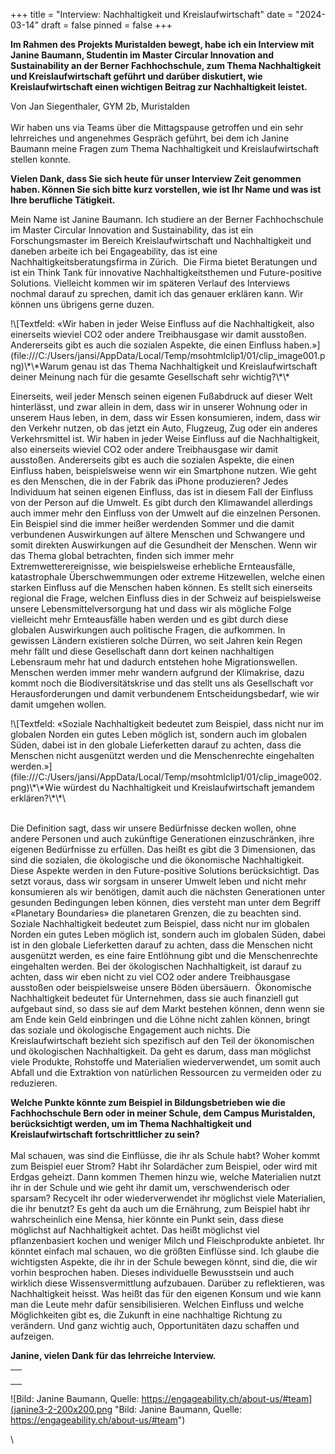+++
title = "Interview: Nachhaltigkeit und Kreislaufwirtschaft"
date = "2024-03-14"
draft = false
pinned = false
+++
<!--\\[if !mso]>
<style>
v\:* {behavior:url(#default#VML);}
o\:* {behavior:url(#default#VML);}
w\:* {behavior:url(#default#VML);}
.shape {behavior:url(#default#VML);}
</style>
<!\\[endif]-->

<!--\\[if gte mso 9]><xml>
 <o:OfficeDocumentSettings>
  <o:AllowPNG/>
 </o:OfficeDocumentSettings>
</xml><!\\[endif]-->

<!--\\[if gte mso 9]><xml>
 <w:WordDocument>
  <w:View>Normal</w:View>
  <w:Zoom>0</w:Zoom>
  <w:TrackMoves>false</w:TrackMoves>
  <w:TrackFormatting/>
  <w:HyphenationZone>21</w:HyphenationZone>
  <w:PunctuationKerning/>
  <w:ValidateAgainstSchemas/>
  <w:SaveIfXMLInvalid>false</w:SaveIfXMLInvalid>
  <w:IgnoreMixedContent>false</w:IgnoreMixedContent>
  <w:AlwaysShowPlaceholderText>false</w:AlwaysShowPlaceholderText>
  <w:DoNotPromoteQF/>
  <w:LidThemeOther>DE-CH</w:LidThemeOther>
  <w:LidThemeAsian>X-NONE</w:LidThemeAsian>
  <w:LidThemeComplexScript>X-NONE</w:LidThemeComplexScript>
  <w:Compatibility>
   <w:BreakWrappedTables/>
   <w:SnapToGridInCell/>
   <w:WrapTextWithPunct/>
   <w:UseAsianBreakRules/>
   <w:DontGrowAutofit/>
   <w:SplitPgBreakAndParaMark/>
   <w:EnableOpenTypeKerning/>
   <w:DontFlipMirrorIndents/>
   <w:OverrideTableStyleHps/>
  </w:Compatibility>
  <m:mathPr>
   <m:mathFont m:val="Cambria Math"/>
   <m:brkBin m:val="before"/>
   <m:brkBinSub m:val="&#45;-"/>
   <m:smallFrac m:val="off"/>
   <m:dispDef/>
   <m:lMargin m:val="0"/>
   <m:rMargin m:val="0"/>
   <m:defJc m:val="centerGroup"/>
   <m:wrapIndent m:val="1440"/>
   <m:intLim m:val="subSup"/>
   <m:naryLim m:val="undOvr"/>
  </m:mathPr></w:WordDocument>
</xml><!\\[endif]-->

<!--\\[if gte mso 9]><xml>
 <w:LatentStyles DefLockedState="false" DefUnhideWhenUsed="false"
  DefSemiHidden="false" DefQFormat="false" DefPriority="99"
  LatentStyleCount="376">
  <w:LsdException Locked="false" Priority="0" QFormat="true" Name="Normal"/>
  <w:LsdException Locked="false" Priority="9" QFormat="true" Name="heading 1"/>
  <w:LsdException Locked="false" Priority="9" SemiHidden="true"
   UnhideWhenUsed="true" QFormat="true" Name="heading 2"/>
  <w:LsdException Locked="false" Priority="9" SemiHidden="true"
   UnhideWhenUsed="true" QFormat="true" Name="heading 3"/>
  <w:LsdException Locked="false" Priority="9" SemiHidden="true"
   UnhideWhenUsed="true" QFormat="true" Name="heading 4"/>
  <w:LsdException Locked="false" Priority="9" SemiHidden="true"
   UnhideWhenUsed="true" QFormat="true" Name="heading 5"/>
  <w:LsdException Locked="false" Priority="9" SemiHidden="true"
   UnhideWhenUsed="true" QFormat="true" Name="heading 6"/>
  <w:LsdException Locked="false" Priority="9" SemiHidden="true"
   UnhideWhenUsed="true" QFormat="true" Name="heading 7"/>
  <w:LsdException Locked="false" Priority="9" SemiHidden="true"
   UnhideWhenUsed="true" QFormat="true" Name="heading 8"/>
  <w:LsdException Locked="false" Priority="9" SemiHidden="true"
   UnhideWhenUsed="true" QFormat="true" Name="heading 9"/>
  <w:LsdException Locked="false" SemiHidden="true" UnhideWhenUsed="true"
   Name="index 1"/>
  <w:LsdException Locked="false" SemiHidden="true" UnhideWhenUsed="true"
   Name="index 2"/>
  <w:LsdException Locked="false" SemiHidden="true" UnhideWhenUsed="true"
   Name="index 3"/>
  <w:LsdException Locked="false" SemiHidden="true" UnhideWhenUsed="true"
   Name="index 4"/>
  <w:LsdException Locked="false" SemiHidden="true" UnhideWhenUsed="true"
   Name="index 5"/>
  <w:LsdException Locked="false" SemiHidden="true" UnhideWhenUsed="true"
   Name="index 6"/>
  <w:LsdException Locked="false" SemiHidden="true" UnhideWhenUsed="true"
   Name="index 7"/>
  <w:LsdException Locked="false" SemiHidden="true" UnhideWhenUsed="true"
   Name="index 8"/>
  <w:LsdException Locked="false" SemiHidden="true" UnhideWhenUsed="true"
   Name="index 9"/>
  <w:LsdException Locked="false" Priority="39" SemiHidden="true"
   UnhideWhenUsed="true" Name="toc 1"/>
  <w:LsdException Locked="false" Priority="39" SemiHidden="true"
   UnhideWhenUsed="true" Name="toc 2"/>
  <w:LsdException Locked="false" Priority="39" SemiHidden="true"
   UnhideWhenUsed="true" Name="toc 3"/>
  <w:LsdException Locked="false" Priority="39" SemiHidden="true"
   UnhideWhenUsed="true" Name="toc 4"/>
  <w:LsdException Locked="false" Priority="39" SemiHidden="true"
   UnhideWhenUsed="true" Name="toc 5"/>
  <w:LsdException Locked="false" Priority="39" SemiHidden="true"
   UnhideWhenUsed="true" Name="toc 6"/>
  <w:LsdException Locked="false" Priority="39" SemiHidden="true"
   UnhideWhenUsed="true" Name="toc 7"/>
  <w:LsdException Locked="false" Priority="39" SemiHidden="true"
   UnhideWhenUsed="true" Name="toc 8"/>
  <w:LsdException Locked="false" Priority="39" SemiHidden="true"
   UnhideWhenUsed="true" Name="toc 9"/>
  <w:LsdException Locked="false" SemiHidden="true" UnhideWhenUsed="true"
   Name="Normal Indent"/>
  <w:LsdException Locked="false" SemiHidden="true" UnhideWhenUsed="true"
   Name="footnote text"/>
  <w:LsdException Locked="false" SemiHidden="true" UnhideWhenUsed="true"
   Name="annotation text"/>
  <w:LsdException Locked="false" SemiHidden="true" UnhideWhenUsed="true"
   Name="header"/>
  <w:LsdException Locked="false" SemiHidden="true" UnhideWhenUsed="true"
   Name="footer"/>
  <w:LsdException Locked="false" SemiHidden="true" UnhideWhenUsed="true"
   Name="index heading"/>
  <w:LsdException Locked="false" Priority="35" SemiHidden="true"
   UnhideWhenUsed="true" QFormat="true" Name="caption"/>
  <w:LsdException Locked="false" SemiHidden="true" UnhideWhenUsed="true"
   Name="table of figures"/>
  <w:LsdException Locked="false" SemiHidden="true" UnhideWhenUsed="true"
   Name="envelope address"/>
  <w:LsdException Locked="false" SemiHidden="true" UnhideWhenUsed="true"
   Name="envelope return"/>
  <w:LsdException Locked="false" SemiHidden="true" UnhideWhenUsed="true"
   Name="footnote reference"/>
  <w:LsdException Locked="false" SemiHidden="true" UnhideWhenUsed="true"
   Name="annotation reference"/>
  <w:LsdException Locked="false" SemiHidden="true" UnhideWhenUsed="true"
   Name="line number"/>
  <w:LsdException Locked="false" SemiHidden="true" UnhideWhenUsed="true"
   Name="page number"/>
  <w:LsdException Locked="false" SemiHidden="true" UnhideWhenUsed="true"
   Name="endnote reference"/>
  <w:LsdException Locked="false" SemiHidden="true" UnhideWhenUsed="true"
   Name="endnote text"/>
  <w:LsdException Locked="false" SemiHidden="true" UnhideWhenUsed="true"
   Name="table of authorities"/>
  <w:LsdException Locked="false" SemiHidden="true" UnhideWhenUsed="true"
   Name="macro"/>
  <w:LsdException Locked="false" SemiHidden="true" UnhideWhenUsed="true"
   Name="toa heading"/>
  <w:LsdException Locked="false" SemiHidden="true" UnhideWhenUsed="true"
   Name="List"/>
  <w:LsdException Locked="false" SemiHidden="true" UnhideWhenUsed="true"
   Name="List Bullet"/>
  <w:LsdException Locked="false" SemiHidden="true" UnhideWhenUsed="true"
   Name="List Number"/>
  <w:LsdException Locked="false" SemiHidden="true" UnhideWhenUsed="true"
   Name="List 2"/>
  <w:LsdException Locked="false" SemiHidden="true" UnhideWhenUsed="true"
   Name="List 3"/>
  <w:LsdException Locked="false" SemiHidden="true" UnhideWhenUsed="true"
   Name="List 4"/>
  <w:LsdException Locked="false" SemiHidden="true" UnhideWhenUsed="true"
   Name="List 5"/>
  <w:LsdException Locked="false" SemiHidden="true" UnhideWhenUsed="true"
   Name="List Bullet 2"/>
  <w:LsdException Locked="false" SemiHidden="true" UnhideWhenUsed="true"
   Name="List Bullet 3"/>
  <w:LsdException Locked="false" SemiHidden="true" UnhideWhenUsed="true"
   Name="List Bullet 4"/>
  <w:LsdException Locked="false" SemiHidden="true" UnhideWhenUsed="true"
   Name="List Bullet 5"/>
  <w:LsdException Locked="false" SemiHidden="true" UnhideWhenUsed="true"
   Name="List Number 2"/>
  <w:LsdException Locked="false" SemiHidden="true" UnhideWhenUsed="true"
   Name="List Number 3"/>
  <w:LsdException Locked="false" SemiHidden="true" UnhideWhenUsed="true"
   Name="List Number 4"/>
  <w:LsdException Locked="false" SemiHidden="true" UnhideWhenUsed="true"
   Name="List Number 5"/>
  <w:LsdException Locked="false" Priority="10" QFormat="true" Name="Title"/>
  <w:LsdException Locked="false" SemiHidden="true" UnhideWhenUsed="true"
   Name="Closing"/>
  <w:LsdException Locked="false" SemiHidden="true" UnhideWhenUsed="true"
   Name="Signature"/>
  <w:LsdException Locked="false" Priority="1" SemiHidden="true"
   UnhideWhenUsed="true" Name="Default Paragraph Font"/>
  <w:LsdException Locked="false" SemiHidden="true" UnhideWhenUsed="true"
   Name="Body Text"/>
  <w:LsdException Locked="false" SemiHidden="true" UnhideWhenUsed="true"
   Name="Body Text Indent"/>
  <w:LsdException Locked="false" SemiHidden="true" UnhideWhenUsed="true"
   Name="List Continue"/>
  <w:LsdException Locked="false" SemiHidden="true" UnhideWhenUsed="true"
   Name="List Continue 2"/>
  <w:LsdException Locked="false" SemiHidden="true" UnhideWhenUsed="true"
   Name="List Continue 3"/>
  <w:LsdException Locked="false" SemiHidden="true" UnhideWhenUsed="true"
   Name="List Continue 4"/>
  <w:LsdException Locked="false" SemiHidden="true" UnhideWhenUsed="true"
   Name="List Continue 5"/>
  <w:LsdException Locked="false" SemiHidden="true" UnhideWhenUsed="true"
   Name="Message Header"/>
  <w:LsdException Locked="false" Priority="11" QFormat="true" Name="Subtitle"/>
  <w:LsdException Locked="false" SemiHidden="true" UnhideWhenUsed="true"
   Name="Salutation"/>
  <w:LsdException Locked="false" SemiHidden="true" UnhideWhenUsed="true"
   Name="Date"/>
  <w:LsdException Locked="false" SemiHidden="true" UnhideWhenUsed="true"
   Name="Body Text First Indent"/>
  <w:LsdException Locked="false" SemiHidden="true" UnhideWhenUsed="true"
   Name="Body Text First Indent 2"/>
  <w:LsdException Locked="false" SemiHidden="true" UnhideWhenUsed="true"
   Name="Note Heading"/>
  <w:LsdException Locked="false" SemiHidden="true" UnhideWhenUsed="true"
   Name="Body Text 2"/>
  <w:LsdException Locked="false" SemiHidden="true" UnhideWhenUsed="true"
   Name="Body Text 3"/>
  <w:LsdException Locked="false" SemiHidden="true" UnhideWhenUsed="true"
   Name="Body Text Indent 2"/>
  <w:LsdException Locked="false" SemiHidden="true" UnhideWhenUsed="true"
   Name="Body Text Indent 3"/>
  <w:LsdException Locked="false" SemiHidden="true" UnhideWhenUsed="true"
   Name="Block Text"/>
  <w:LsdException Locked="false" SemiHidden="true" UnhideWhenUsed="true"
   Name="Hyperlink"/>
  <w:LsdException Locked="false" SemiHidden="true" UnhideWhenUsed="true"
   Name="FollowedHyperlink"/>
  <w:LsdException Locked="false" Priority="22" QFormat="true" Name="Strong"/>
  <w:LsdException Locked="false" Priority="20" QFormat="true" Name="Emphasis"/>
  <w:LsdException Locked="false" SemiHidden="true" UnhideWhenUsed="true"
   Name="Document Map"/>
  <w:LsdException Locked="false" SemiHidden="true" UnhideWhenUsed="true"
   Name="Plain Text"/>
  <w:LsdException Locked="false" SemiHidden="true" UnhideWhenUsed="true"
   Name="E-mail Signature"/>
  <w:LsdException Locked="false" SemiHidden="true" UnhideWhenUsed="true"
   Name="HTML Top of Form"/>
  <w:LsdException Locked="false" SemiHidden="true" UnhideWhenUsed="true"
   Name="HTML Bottom of Form"/>
  <w:LsdException Locked="false" SemiHidden="true" UnhideWhenUsed="true"
   Name="Normal (Web)"/>
  <w:LsdException Locked="false" SemiHidden="true" UnhideWhenUsed="true"
   Name="HTML Acronym"/>
  <w:LsdException Locked="false" SemiHidden="true" UnhideWhenUsed="true"
   Name="HTML Address"/>
  <w:LsdException Locked="false" SemiHidden="true" UnhideWhenUsed="true"
   Name="HTML Cite"/>
  <w:LsdException Locked="false" SemiHidden="true" UnhideWhenUsed="true"
   Name="HTML Code"/>
  <w:LsdException Locked="false" SemiHidden="true" UnhideWhenUsed="true"
   Name="HTML Definition"/>
  <w:LsdException Locked="false" SemiHidden="true" UnhideWhenUsed="true"
   Name="HTML Keyboard"/>
  <w:LsdException Locked="false" SemiHidden="true" UnhideWhenUsed="true"
   Name="HTML Preformatted"/>
  <w:LsdException Locked="false" SemiHidden="true" UnhideWhenUsed="true"
   Name="HTML Sample"/>
  <w:LsdException Locked="false" SemiHidden="true" UnhideWhenUsed="true"
   Name="HTML Typewriter"/>
  <w:LsdException Locked="false" SemiHidden="true" UnhideWhenUsed="true"
   Name="HTML Variable"/>
  <w:LsdException Locked="false" SemiHidden="true" UnhideWhenUsed="true"
   Name="Normal Table"/>
  <w:LsdException Locked="false" SemiHidden="true" UnhideWhenUsed="true"
   Name="annotation subject"/>
  <w:LsdException Locked="false" SemiHidden="true" UnhideWhenUsed="true"
   Name="No List"/>
  <w:LsdException Locked="false" SemiHidden="true" UnhideWhenUsed="true"
   Name="Outline List 1"/>
  <w:LsdException Locked="false" SemiHidden="true" UnhideWhenUsed="true"
   Name="Outline List 2"/>
  <w:LsdException Locked="false" SemiHidden="true" UnhideWhenUsed="true"
   Name="Outline List 3"/>
  <w:LsdException Locked="false" SemiHidden="true" UnhideWhenUsed="true"
   Name="Table Simple 1"/>
  <w:LsdException Locked="false" SemiHidden="true" UnhideWhenUsed="true"
   Name="Table Simple 2"/>
  <w:LsdException Locked="false" SemiHidden="true" UnhideWhenUsed="true"
   Name="Table Simple 3"/>
  <w:LsdException Locked="false" SemiHidden="true" UnhideWhenUsed="true"
   Name="Table Classic 1"/>
  <w:LsdException Locked="false" SemiHidden="true" UnhideWhenUsed="true"
   Name="Table Classic 2"/>
  <w:LsdException Locked="false" SemiHidden="true" UnhideWhenUsed="true"
   Name="Table Classic 3"/>
  <w:LsdException Locked="false" SemiHidden="true" UnhideWhenUsed="true"
   Name="Table Classic 4"/>
  <w:LsdException Locked="false" SemiHidden="true" UnhideWhenUsed="true"
   Name="Table Colorful 1"/>
  <w:LsdException Locked="false" SemiHidden="true" UnhideWhenUsed="true"
   Name="Table Colorful 2"/>
  <w:LsdException Locked="false" SemiHidden="true" UnhideWhenUsed="true"
   Name="Table Colorful 3"/>
  <w:LsdException Locked="false" SemiHidden="true" UnhideWhenUsed="true"
   Name="Table Columns 1"/>
  <w:LsdException Locked="false" SemiHidden="true" UnhideWhenUsed="true"
   Name="Table Columns 2"/>
  <w:LsdException Locked="false" SemiHidden="true" UnhideWhenUsed="true"
   Name="Table Columns 3"/>
  <w:LsdException Locked="false" SemiHidden="true" UnhideWhenUsed="true"
   Name="Table Columns 4"/>
  <w:LsdException Locked="false" SemiHidden="true" UnhideWhenUsed="true"
   Name="Table Columns 5"/>
  <w:LsdException Locked="false" SemiHidden="true" UnhideWhenUsed="true"
   Name="Table Grid 1"/>
  <w:LsdException Locked="false" SemiHidden="true" UnhideWhenUsed="true"
   Name="Table Grid 2"/>
  <w:LsdException Locked="false" SemiHidden="true" UnhideWhenUsed="true"
   Name="Table Grid 3"/>
  <w:LsdException Locked="false" SemiHidden="true" UnhideWhenUsed="true"
   Name="Table Grid 4"/>
  <w:LsdException Locked="false" SemiHidden="true" UnhideWhenUsed="true"
   Name="Table Grid 5"/>
  <w:LsdException Locked="false" SemiHidden="true" UnhideWhenUsed="true"
   Name="Table Grid 6"/>
  <w:LsdException Locked="false" SemiHidden="true" UnhideWhenUsed="true"
   Name="Table Grid 7"/>
  <w:LsdException Locked="false" SemiHidden="true" UnhideWhenUsed="true"
   Name="Table Grid 8"/>
  <w:LsdException Locked="false" SemiHidden="true" UnhideWhenUsed="true"
   Name="Table List 1"/>
  <w:LsdException Locked="false" SemiHidden="true" UnhideWhenUsed="true"
   Name="Table List 2"/>
  <w:LsdException Locked="false" SemiHidden="true" UnhideWhenUsed="true"
   Name="Table List 3"/>
  <w:LsdException Locked="false" SemiHidden="true" UnhideWhenUsed="true"
   Name="Table List 4"/>
  <w:LsdException Locked="false" SemiHidden="true" UnhideWhenUsed="true"
   Name="Table List 5"/>
  <w:LsdException Locked="false" SemiHidden="true" UnhideWhenUsed="true"
   Name="Table List 6"/>
  <w:LsdException Locked="false" SemiHidden="true" UnhideWhenUsed="true"
   Name="Table List 7"/>
  <w:LsdException Locked="false" SemiHidden="true" UnhideWhenUsed="true"
   Name="Table List 8"/>
  <w:LsdException Locked="false" SemiHidden="true" UnhideWhenUsed="true"
   Name="Table 3D effects 1"/>
  <w:LsdException Locked="false" SemiHidden="true" UnhideWhenUsed="true"
   Name="Table 3D effects 2"/>
  <w:LsdException Locked="false" SemiHidden="true" UnhideWhenUsed="true"
   Name="Table 3D effects 3"/>
  <w:LsdException Locked="false" SemiHidden="true" UnhideWhenUsed="true"
   Name="Table Contemporary"/>
  <w:LsdException Locked="false" SemiHidden="true" UnhideWhenUsed="true"
   Name="Table Elegant"/>
  <w:LsdException Locked="false" SemiHidden="true" UnhideWhenUsed="true"
   Name="Table Professional"/>
  <w:LsdException Locked="false" SemiHidden="true" UnhideWhenUsed="true"
   Name="Table Subtle 1"/>
  <w:LsdException Locked="false" SemiHidden="true" UnhideWhenUsed="true"
   Name="Table Subtle 2"/>
  <w:LsdException Locked="false" SemiHidden="true" UnhideWhenUsed="true"
   Name="Table Web 1"/>
  <w:LsdException Locked="false" SemiHidden="true" UnhideWhenUsed="true"
   Name="Table Web 2"/>
  <w:LsdException Locked="false" SemiHidden="true" UnhideWhenUsed="true"
   Name="Table Web 3"/>
  <w:LsdException Locked="false" SemiHidden="true" UnhideWhenUsed="true"
   Name="Balloon Text"/>
  <w:LsdException Locked="false" Priority="39" Name="Table Grid"/>
  <w:LsdException Locked="false" SemiHidden="true" UnhideWhenUsed="true"
   Name="Table Theme"/>
  <w:LsdException Locked="false" SemiHidden="true" Name="Placeholder Text"/>
  <w:LsdException Locked="false" Priority="1" QFormat="true" Name="No Spacing"/>
  <w:LsdException Locked="false" Priority="60" Name="Light Shading"/>
  <w:LsdException Locked="false" Priority="61" Name="Light List"/>
  <w:LsdException Locked="false" Priority="62" Name="Light Grid"/>
  <w:LsdException Locked="false" Priority="63" Name="Medium Shading 1"/>
  <w:LsdException Locked="false" Priority="64" Name="Medium Shading 2"/>
  <w:LsdException Locked="false" Priority="65" Name="Medium List 1"/>
  <w:LsdException Locked="false" Priority="66" Name="Medium List 2"/>
  <w:LsdException Locked="false" Priority="67" Name="Medium Grid 1"/>
  <w:LsdException Locked="false" Priority="68" Name="Medium Grid 2"/>
  <w:LsdException Locked="false" Priority="69" Name="Medium Grid 3"/>
  <w:LsdException Locked="false" Priority="70" Name="Dark List"/>
  <w:LsdException Locked="false" Priority="71" Name="Colorful Shading"/>
  <w:LsdException Locked="false" Priority="72" Name="Colorful List"/>
  <w:LsdException Locked="false" Priority="73" Name="Colorful Grid"/>
  <w:LsdException Locked="false" Priority="60" Name="Light Shading Accent 1"/>
  <w:LsdException Locked="false" Priority="61" Name="Light List Accent 1"/>
  <w:LsdException Locked="false" Priority="62" Name="Light Grid Accent 1"/>
  <w:LsdException Locked="false" Priority="63" Name="Medium Shading 1 Accent 1"/>
  <w:LsdException Locked="false" Priority="64" Name="Medium Shading 2 Accent 1"/>
  <w:LsdException Locked="false" Priority="65" Name="Medium List 1 Accent 1"/>
  <w:LsdException Locked="false" SemiHidden="true" Name="Revision"/>
  <w:LsdException Locked="false" Priority="34" QFormat="true"
   Name="List Paragraph"/>
  <w:LsdException Locked="false" Priority="29" QFormat="true" Name="Quote"/>
  <w:LsdException Locked="false" Priority="30" QFormat="true"
   Name="Intense Quote"/>
  <w:LsdException Locked="false" Priority="66" Name="Medium List 2 Accent 1"/>
  <w:LsdException Locked="false" Priority="67" Name="Medium Grid 1 Accent 1"/>
  <w:LsdException Locked="false" Priority="68" Name="Medium Grid 2 Accent 1"/>
  <w:LsdException Locked="false" Priority="69" Name="Medium Grid 3 Accent 1"/>
  <w:LsdException Locked="false" Priority="70" Name="Dark List Accent 1"/>
  <w:LsdException Locked="false" Priority="71" Name="Colorful Shading Accent 1"/>
  <w:LsdException Locked="false" Priority="72" Name="Colorful List Accent 1"/>
  <w:LsdException Locked="false" Priority="73" Name="Colorful Grid Accent 1"/>
  <w:LsdException Locked="false" Priority="60" Name="Light Shading Accent 2"/>
  <w:LsdException Locked="false" Priority="61" Name="Light List Accent 2"/>
  <w:LsdException Locked="false" Priority="62" Name="Light Grid Accent 2"/>
  <w:LsdException Locked="false" Priority="63" Name="Medium Shading 1 Accent 2"/>
  <w:LsdException Locked="false" Priority="64" Name="Medium Shading 2 Accent 2"/>
  <w:LsdException Locked="false" Priority="65" Name="Medium List 1 Accent 2"/>
  <w:LsdException Locked="false" Priority="66" Name="Medium List 2 Accent 2"/>
  <w:LsdException Locked="false" Priority="67" Name="Medium Grid 1 Accent 2"/>
  <w:LsdException Locked="false" Priority="68" Name="Medium Grid 2 Accent 2"/>
  <w:LsdException Locked="false" Priority="69" Name="Medium Grid 3 Accent 2"/>
  <w:LsdException Locked="false" Priority="70" Name="Dark List Accent 2"/>
  <w:LsdException Locked="false" Priority="71" Name="Colorful Shading Accent 2"/>
  <w:LsdException Locked="false" Priority="72" Name="Colorful List Accent 2"/>
  <w:LsdException Locked="false" Priority="73" Name="Colorful Grid Accent 2"/>
  <w:LsdException Locked="false" Priority="60" Name="Light Shading Accent 3"/>
  <w:LsdException Locked="false" Priority="61" Name="Light List Accent 3"/>
  <w:LsdException Locked="false" Priority="62" Name="Light Grid Accent 3"/>
  <w:LsdException Locked="false" Priority="63" Name="Medium Shading 1 Accent 3"/>
  <w:LsdException Locked="false" Priority="64" Name="Medium Shading 2 Accent 3"/>
  <w:LsdException Locked="false" Priority="65" Name="Medium List 1 Accent 3"/>
  <w:LsdException Locked="false" Priority="66" Name="Medium List 2 Accent 3"/>
  <w:LsdException Locked="false" Priority="67" Name="Medium Grid 1 Accent 3"/>
  <w:LsdException Locked="false" Priority="68" Name="Medium Grid 2 Accent 3"/>
  <w:LsdException Locked="false" Priority="69" Name="Medium Grid 3 Accent 3"/>
  <w:LsdException Locked="false" Priority="70" Name="Dark List Accent 3"/>
  <w:LsdException Locked="false" Priority="71" Name="Colorful Shading Accent 3"/>
  <w:LsdException Locked="false" Priority="72" Name="Colorful List Accent 3"/>
  <w:LsdException Locked="false" Priority="73" Name="Colorful Grid Accent 3"/>
  <w:LsdException Locked="false" Priority="60" Name="Light Shading Accent 4"/>
  <w:LsdException Locked="false" Priority="61" Name="Light List Accent 4"/>
  <w:LsdException Locked="false" Priority="62" Name="Light Grid Accent 4"/>
  <w:LsdException Locked="false" Priority="63" Name="Medium Shading 1 Accent 4"/>
  <w:LsdException Locked="false" Priority="64" Name="Medium Shading 2 Accent 4"/>
  <w:LsdException Locked="false" Priority="65" Name="Medium List 1 Accent 4"/>
  <w:LsdException Locked="false" Priority="66" Name="Medium List 2 Accent 4"/>
  <w:LsdException Locked="false" Priority="67" Name="Medium Grid 1 Accent 4"/>
  <w:LsdException Locked="false" Priority="68" Name="Medium Grid 2 Accent 4"/>
  <w:LsdException Locked="false" Priority="69" Name="Medium Grid 3 Accent 4"/>
  <w:LsdException Locked="false" Priority="70" Name="Dark List Accent 4"/>
  <w:LsdException Locked="false" Priority="71" Name="Colorful Shading Accent 4"/>
  <w:LsdException Locked="false" Priority="72" Name="Colorful List Accent 4"/>
  <w:LsdException Locked="false" Priority="73" Name="Colorful Grid Accent 4"/>
  <w:LsdException Locked="false" Priority="60" Name="Light Shading Accent 5"/>
  <w:LsdException Locked="false" Priority="61" Name="Light List Accent 5"/>
  <w:LsdException Locked="false" Priority="62" Name="Light Grid Accent 5"/>
  <w:LsdException Locked="false" Priority="63" Name="Medium Shading 1 Accent 5"/>
  <w:LsdException Locked="false" Priority="64" Name="Medium Shading 2 Accent 5"/>
  <w:LsdException Locked="false" Priority="65" Name="Medium List 1 Accent 5"/>
  <w:LsdException Locked="false" Priority="66" Name="Medium List 2 Accent 5"/>
  <w:LsdException Locked="false" Priority="67" Name="Medium Grid 1 Accent 5"/>
  <w:LsdException Locked="false" Priority="68" Name="Medium Grid 2 Accent 5"/>
  <w:LsdException Locked="false" Priority="69" Name="Medium Grid 3 Accent 5"/>
  <w:LsdException Locked="false" Priority="70" Name="Dark List Accent 5"/>
  <w:LsdException Locked="false" Priority="71" Name="Colorful Shading Accent 5"/>
  <w:LsdException Locked="false" Priority="72" Name="Colorful List Accent 5"/>
  <w:LsdException Locked="false" Priority="73" Name="Colorful Grid Accent 5"/>
  <w:LsdException Locked="false" Priority="60" Name="Light Shading Accent 6"/>
  <w:LsdException Locked="false" Priority="61" Name="Light List Accent 6"/>
  <w:LsdException Locked="false" Priority="62" Name="Light Grid Accent 6"/>
  <w:LsdException Locked="false" Priority="63" Name="Medium Shading 1 Accent 6"/>
  <w:LsdException Locked="false" Priority="64" Name="Medium Shading 2 Accent 6"/>
  <w:LsdException Locked="false" Priority="65" Name="Medium List 1 Accent 6"/>
  <w:LsdException Locked="false" Priority="66" Name="Medium List 2 Accent 6"/>
  <w:LsdException Locked="false" Priority="67" Name="Medium Grid 1 Accent 6"/>
  <w:LsdException Locked="false" Priority="68" Name="Medium Grid 2 Accent 6"/>
  <w:LsdException Locked="false" Priority="69" Name="Medium Grid 3 Accent 6"/>
  <w:LsdException Locked="false" Priority="70" Name="Dark List Accent 6"/>
  <w:LsdException Locked="false" Priority="71" Name="Colorful Shading Accent 6"/>
  <w:LsdException Locked="false" Priority="72" Name="Colorful List Accent 6"/>
  <w:LsdException Locked="false" Priority="73" Name="Colorful Grid Accent 6"/>
  <w:LsdException Locked="false" Priority="19" QFormat="true"
   Name="Subtle Emphasis"/>
  <w:LsdException Locked="false" Priority="21" QFormat="true"
   Name="Intense Emphasis"/>
  <w:LsdException Locked="false" Priority="31" QFormat="true"
   Name="Subtle Reference"/>
  <w:LsdException Locked="false" Priority="32" QFormat="true"
   Name="Intense Reference"/>
  <w:LsdException Locked="false" Priority="33" QFormat="true" Name="Book Title"/>
  <w:LsdException Locked="false" Priority="37" SemiHidden="true"
   UnhideWhenUsed="true" Name="Bibliography"/>
  <w:LsdException Locked="false" Priority="39" SemiHidden="true"
   UnhideWhenUsed="true" QFormat="true" Name="TOC Heading"/>
  <w:LsdException Locked="false" Priority="41" Name="Plain Table 1"/>
  <w:LsdException Locked="false" Priority="42" Name="Plain Table 2"/>
  <w:LsdException Locked="false" Priority="43" Name="Plain Table 3"/>
  <w:LsdException Locked="false" Priority="44" Name="Plain Table 4"/>
  <w:LsdException Locked="false" Priority="45" Name="Plain Table 5"/>
  <w:LsdException Locked="false" Priority="40" Name="Grid Table Light"/>
  <w:LsdException Locked="false" Priority="46" Name="Grid Table 1 Light"/>
  <w:LsdException Locked="false" Priority="47" Name="Grid Table 2"/>
  <w:LsdException Locked="false" Priority="48" Name="Grid Table 3"/>
  <w:LsdException Locked="false" Priority="49" Name="Grid Table 4"/>
  <w:LsdException Locked="false" Priority="50" Name="Grid Table 5 Dark"/>
  <w:LsdException Locked="false" Priority="51" Name="Grid Table 6 Colorful"/>
  <w:LsdException Locked="false" Priority="52" Name="Grid Table 7 Colorful"/>
  <w:LsdException Locked="false" Priority="46"
   Name="Grid Table 1 Light Accent 1"/>
  <w:LsdException Locked="false" Priority="47" Name="Grid Table 2 Accent 1"/>
  <w:LsdException Locked="false" Priority="48" Name="Grid Table 3 Accent 1"/>
  <w:LsdException Locked="false" Priority="49" Name="Grid Table 4 Accent 1"/>
  <w:LsdException Locked="false" Priority="50" Name="Grid Table 5 Dark Accent 1"/>
  <w:LsdException Locked="false" Priority="51"
   Name="Grid Table 6 Colorful Accent 1"/>
  <w:LsdException Locked="false" Priority="52"
   Name="Grid Table 7 Colorful Accent 1"/>
  <w:LsdException Locked="false" Priority="46"
   Name="Grid Table 1 Light Accent 2"/>
  <w:LsdException Locked="false" Priority="47" Name="Grid Table 2 Accent 2"/>
  <w:LsdException Locked="false" Priority="48" Name="Grid Table 3 Accent 2"/>
  <w:LsdException Locked="false" Priority="49" Name="Grid Table 4 Accent 2"/>
  <w:LsdException Locked="false" Priority="50" Name="Grid Table 5 Dark Accent 2"/>
  <w:LsdException Locked="false" Priority="51"
   Name="Grid Table 6 Colorful Accent 2"/>
  <w:LsdException Locked="false" Priority="52"
   Name="Grid Table 7 Colorful Accent 2"/>
  <w:LsdException Locked="false" Priority="46"
   Name="Grid Table 1 Light Accent 3"/>
  <w:LsdException Locked="false" Priority="47" Name="Grid Table 2 Accent 3"/>
  <w:LsdException Locked="false" Priority="48" Name="Grid Table 3 Accent 3"/>
  <w:LsdException Locked="false" Priority="49" Name="Grid Table 4 Accent 3"/>
  <w:LsdException Locked="false" Priority="50" Name="Grid Table 5 Dark Accent 3"/>
  <w:LsdException Locked="false" Priority="51"
   Name="Grid Table 6 Colorful Accent 3"/>
  <w:LsdException Locked="false" Priority="52"
   Name="Grid Table 7 Colorful Accent 3"/>
  <w:LsdException Locked="false" Priority="46"
   Name="Grid Table 1 Light Accent 4"/>
  <w:LsdException Locked="false" Priority="47" Name="Grid Table 2 Accent 4"/>
  <w:LsdException Locked="false" Priority="48" Name="Grid Table 3 Accent 4"/>
  <w:LsdException Locked="false" Priority="49" Name="Grid Table 4 Accent 4"/>
  <w:LsdException Locked="false" Priority="50" Name="Grid Table 5 Dark Accent 4"/>
  <w:LsdException Locked="false" Priority="51"
   Name="Grid Table 6 Colorful Accent 4"/>
  <w:LsdException Locked="false" Priority="52"
   Name="Grid Table 7 Colorful Accent 4"/>
  <w:LsdException Locked="false" Priority="46"
   Name="Grid Table 1 Light Accent 5"/>
  <w:LsdException Locked="false" Priority="47" Name="Grid Table 2 Accent 5"/>
  <w:LsdException Locked="false" Priority="48" Name="Grid Table 3 Accent 5"/>
  <w:LsdException Locked="false" Priority="49" Name="Grid Table 4 Accent 5"/>
  <w:LsdException Locked="false" Priority="50" Name="Grid Table 5 Dark Accent 5"/>
  <w:LsdException Locked="false" Priority="51"
   Name="Grid Table 6 Colorful Accent 5"/>
  <w:LsdException Locked="false" Priority="52"
   Name="Grid Table 7 Colorful Accent 5"/>
  <w:LsdException Locked="false" Priority="46"
   Name="Grid Table 1 Light Accent 6"/>
  <w:LsdException Locked="false" Priority="47" Name="Grid Table 2 Accent 6"/>
  <w:LsdException Locked="false" Priority="48" Name="Grid Table 3 Accent 6"/>
  <w:LsdException Locked="false" Priority="49" Name="Grid Table 4 Accent 6"/>
  <w:LsdException Locked="false" Priority="50" Name="Grid Table 5 Dark Accent 6"/>
  <w:LsdException Locked="false" Priority="51"
   Name="Grid Table 6 Colorful Accent 6"/>
  <w:LsdException Locked="false" Priority="52"
   Name="Grid Table 7 Colorful Accent 6"/>
  <w:LsdException Locked="false" Priority="46" Name="List Table 1 Light"/>
  <w:LsdException Locked="false" Priority="47" Name="List Table 2"/>
  <w:LsdException Locked="false" Priority="48" Name="List Table 3"/>
  <w:LsdException Locked="false" Priority="49" Name="List Table 4"/>
  <w:LsdException Locked="false" Priority="50" Name="List Table 5 Dark"/>
  <w:LsdException Locked="false" Priority="51" Name="List Table 6 Colorful"/>
  <w:LsdException Locked="false" Priority="52" Name="List Table 7 Colorful"/>
  <w:LsdException Locked="false" Priority="46"
   Name="List Table 1 Light Accent 1"/>
  <w:LsdException Locked="false" Priority="47" Name="List Table 2 Accent 1"/>
  <w:LsdException Locked="false" Priority="48" Name="List Table 3 Accent 1"/>
  <w:LsdException Locked="false" Priority="49" Name="List Table 4 Accent 1"/>
  <w:LsdException Locked="false" Priority="50" Name="List Table 5 Dark Accent 1"/>
  <w:LsdException Locked="false" Priority="51"
   Name="List Table 6 Colorful Accent 1"/>
  <w:LsdException Locked="false" Priority="52"
   Name="List Table 7 Colorful Accent 1"/>
  <w:LsdException Locked="false" Priority="46"
   Name="List Table 1 Light Accent 2"/>
  <w:LsdException Locked="false" Priority="47" Name="List Table 2 Accent 2"/>
  <w:LsdException Locked="false" Priority="48" Name="List Table 3 Accent 2"/>
  <w:LsdException Locked="false" Priority="49" Name="List Table 4 Accent 2"/>
  <w:LsdException Locked="false" Priority="50" Name="List Table 5 Dark Accent 2"/>
  <w:LsdException Locked="false" Priority="51"
   Name="List Table 6 Colorful Accent 2"/>
  <w:LsdException Locked="false" Priority="52"
   Name="List Table 7 Colorful Accent 2"/>
  <w:LsdException Locked="false" Priority="46"
   Name="List Table 1 Light Accent 3"/>
  <w:LsdException Locked="false" Priority="47" Name="List Table 2 Accent 3"/>
  <w:LsdException Locked="false" Priority="48" Name="List Table 3 Accent 3"/>
  <w:LsdException Locked="false" Priority="49" Name="List Table 4 Accent 3"/>
  <w:LsdException Locked="false" Priority="50" Name="List Table 5 Dark Accent 3"/>
  <w:LsdException Locked="false" Priority="51"
   Name="List Table 6 Colorful Accent 3"/>
  <w:LsdException Locked="false" Priority="52"
   Name="List Table 7 Colorful Accent 3"/>
  <w:LsdException Locked="false" Priority="46"
   Name="List Table 1 Light Accent 4"/>
  <w:LsdException Locked="false" Priority="47" Name="List Table 2 Accent 4"/>
  <w:LsdException Locked="false" Priority="48" Name="List Table 3 Accent 4"/>
  <w:LsdException Locked="false" Priority="49" Name="List Table 4 Accent 4"/>
  <w:LsdException Locked="false" Priority="50" Name="List Table 5 Dark Accent 4"/>
  <w:LsdException Locked="false" Priority="51"
   Name="List Table 6 Colorful Accent 4"/>
  <w:LsdException Locked="false" Priority="52"
   Name="List Table 7 Colorful Accent 4"/>
  <w:LsdException Locked="false" Priority="46"
   Name="List Table 1 Light Accent 5"/>
  <w:LsdException Locked="false" Priority="47" Name="List Table 2 Accent 5"/>
  <w:LsdException Locked="false" Priority="48" Name="List Table 3 Accent 5"/>
  <w:LsdException Locked="false" Priority="49" Name="List Table 4 Accent 5"/>
  <w:LsdException Locked="false" Priority="50" Name="List Table 5 Dark Accent 5"/>
  <w:LsdException Locked="false" Priority="51"
   Name="List Table 6 Colorful Accent 5"/>
  <w:LsdException Locked="false" Priority="52"
   Name="List Table 7 Colorful Accent 5"/>
  <w:LsdException Locked="false" Priority="46"
   Name="List Table 1 Light Accent 6"/>
  <w:LsdException Locked="false" Priority="47" Name="List Table 2 Accent 6"/>
  <w:LsdException Locked="false" Priority="48" Name="List Table 3 Accent 6"/>
  <w:LsdException Locked="false" Priority="49" Name="List Table 4 Accent 6"/>
  <w:LsdException Locked="false" Priority="50" Name="List Table 5 Dark Accent 6"/>
  <w:LsdException Locked="false" Priority="51"
   Name="List Table 6 Colorful Accent 6"/>
  <w:LsdException Locked="false" Priority="52"
   Name="List Table 7 Colorful Accent 6"/>
  <w:LsdException Locked="false" SemiHidden="true" UnhideWhenUsed="true"
   Name="Mention"/>
  <w:LsdException Locked="false" SemiHidden="true" UnhideWhenUsed="true"
   Name="Smart Hyperlink"/>
  <w:LsdException Locked="false" SemiHidden="true" UnhideWhenUsed="true"
   Name="Hashtag"/>
  <w:LsdException Locked="false" SemiHidden="true" UnhideWhenUsed="true"
   Name="Unresolved Mention"/>
  <w:LsdException Locked="false" SemiHidden="true" UnhideWhenUsed="true"
   Name="Smart Link"/>
 </w:LatentStyles>
</xml><!\\[endif]-->

<!--\\[if gte mso 10]>
<style>
 /* Style Definitions */
 table.MsoNormalTable
	{mso-style-name:"Normale Tabelle";
	mso-tstyle-rowband-size:0;
	mso-tstyle-colband-size:0;
	mso-style-noshow:yes;
	mso-style-priority:99;
	mso-style-parent:"";
	mso-padding-alt:0cm 5.4pt 0cm 5.4pt;
	mso-para-margin-top:0cm;
	mso-para-margin-right:0cm;
	mso-para-margin-bottom:8.0pt;
	mso-para-margin-left:0cm;
	line-height:107%;
	mso-pagination:widow-orphan;
	font-size:11.0pt;
	font-family:"Aptos",sans-serif;
	mso-ascii-font-family:Aptos;
	mso-ascii-theme-font:minor-latin;
	mso-hansi-font-family:Aptos;
	mso-hansi-theme-font:minor-latin;
	mso-font-kerning:1.0pt;
	mso-ligatures:standardcontextual;
	mso-fareast-language:EN-US;}
</style>
<!\\[endif]-->

<!--\\[if gte mso 9]><xml>
 <o:shapedefaults v:ext="edit" spidmax="1029"/>
</xml><!\\[endif]-->

<!--\\[if gte mso 9]><xml>
 <o:shapelayout v:ext="edit">
  <o:idmap v:ext="edit" data="1"/>
 </o:shapelayout></xml><!\\[endif]-->

<!--StartFragment-->

**Im Rahmen des Projekts Muristalden bewegt, habe ich ein Interview mit Janine Baumann, Studentin im Master Circular Innovation and Sustainability an der Berner Fachhochschule, zum Thema Nachhaltigkeit und Kreislaufwirtschaft geführt und darüber diskutiert, wie Kreislaufwirtschaft einen wichtigen Beitrag zur Nachhaltigkeit leistet.**

Von Jan Siegenthaler, GYM 2b, Muristalden\
\
Wir haben uns via Teams über die Mittagspause getroffen und ein sehr lehrreiches und angenehmes Gespräch geführt, bei dem ich Janine Baumann meine Fragen zum Thema Nachhaltigkeit und Kreislaufwirtschaft stellen konnte.

**Vielen Dank, dass Sie sich heute für unser Interview Zeit genommen haben. Können Sie sich bitte kurz vorstellen, wie ist Ihr Name und was ist Ihre berufliche Tätigkeit.**

Mein Name ist Janine Baumann. Ich studiere an der Berner Fachhochschule im Master Circular Innovation and Sustainability, das ist ein Forschungsmaster im Bereich Kreislaufwirtschaft und Nachhaltigkeit und daneben arbeite ich bei Engageability, das ist eine Nachhaltigkeitsberatungsfirma in Zürich.  Die Firma bietet Beratungen und ist ein Think Tank für innovative Nachhaltigkeitsthemen und Future-positive Solutions. Vielleicht kommen wir im späteren Verlauf des Interviews nochmal darauf zu sprechen, damit ich das genauer erklären kann. Wir können uns übrigens gerne duzen.

<!--\\[if gte vml 1]><v:shapetype id="_x0000_t202"
 coordsize="21600,21600" o:spt="202" path="m,l,21600r21600,l21600,xe">
 <v:stroke joinstyle="miter"/>
 <v:path gradientshapeok="t" o:connecttype="rect"/>
</v:shapetype><v:shape id="Textfeld_x0020_2" o:spid="_x0000_s1028" type="#_x0000_t202"
 style='position:absolute;margin-left:0;margin-top:0;width:253.45pt;height:102.95pt;
 z-index:251659264;visibility:visible;mso-wrap-style:square;
 mso-width-percent:550;mso-height-percent:200;mso-wrap-distance-left:9pt;
 mso-wrap-distance-top:7.2pt;mso-wrap-distance-right:9pt;
 mso-wrap-distance-bottom:7.2pt;mso-position-horizontal:left;
 mso-position-horizontal-relative:margin;mso-position-vertical:absolute;
 mso-position-vertical-relative:text;mso-width-percent:550;
 mso-height-percent:200;mso-width-relative:margin;mso-height-relative:margin;
 v-text-anchor:top' o:gfxdata="UEsDBBQABgAIAAAAIQC75UiUBQEAAB4CAAATAAAAW0NvbnRlbnRfVHlwZXNdLnhtbKSRvU7DMBSF
dyTewfKKEqcMCKEmHfgZgaE8wMW+SSwc27JvS/v23KTJgkoXFsu+P+c7Ol5vDoMTe0zZBl/LVVlJ
gV4HY31Xy4/tS3EvRSbwBlzwWMsjZrlprq/W22PELHjb51r2RPFBqax7HCCXIaLnThvSAMTP1KkI
+gs6VLdVdad08ISeCho1ZLN+whZ2jsTzgcsnJwldluLxNDiyagkxOquB2Knae/OLUsyEkjenmdzb
mG/YhlRnCWPnb8C898bRJGtQvEOiVxjYhtLOxs8AySiT4JuDystlVV4WPeM6tK3VaILeDZxIOSsu
ti/jidNGNZ3/J08yC1dNv9v8AAAA//8DAFBLAwQUAAYACAAAACEArTA/8cEAAAAyAQAACwAAAF9y
ZWxzLy5yZWxzhI/NCsIwEITvgu8Q9m7TehCRpr2I4FX0AdZk2wbbJGTj39ubi6AgeJtl2G9m6vYx
jeJGka13CqqiBEFOe2Ndr+B03C3WIDihMzh6RwqexNA281l9oBFTfuLBBhaZ4ljBkFLYSMl6oAm5
8IFcdjofJ0z5jL0MqC/Yk1yW5UrGTwY0X0yxNwri3lQgjs+Qk/+zfddZTVuvrxO59CNCmoj3vCwj
MfaUFOjRhrPHaN4Wv0VV5OYgm1p+LW1eAAAA//8DAFBLAwQUAAYACAAAACEA0AJHK5wDAADHCAAA
HwAAAGNsaXBib2FyZC9kcmF3aW5ncy9kcmF3aW5nMS54bWzsVttuGzcQfS/QfxjwObFWsmRLQtaB
4tppgdQ2LBd5HnFntay55Jakbv6ZfkA/oW/pj3XIXVmKewPaPFYCtCRneHjmzAxXb95uaw1rcl5Z
k4v+SSaAjLSFMstc/PBw/XoswAc0BWprKBc78uLtxddfvcHp0mFTKQmMYPwUc1GF0Ex7PS8rqtGf
2IYM20rragw8dcte4XDDyLXuDbLsrFejMuLiAPUNBoSVU/8CSlv5SMUlmjV6htRyerzScdTyvyPj
1Kzfu2be3LnIXN6s7xyoIhesnMGaJRK9ztC58bT3YtfyALAtXR39bVnCNhfjyeR8MhKwy8VZNhhn
o1ELR9sAku2ng/FwzIsg2aM/GI1H51l3YHX79xCyuvoHEKbZ0uHBEUXfRIJm/ceYB9nZPuoHZliS
LmDwHH/0h7B9Z5l3P+XZNx84Tx6MvazQLGnmnN1UhIWPHq1QrGh7UBJtf6aPWIvN97ZghXEVbML7
QuI9x43TxvnwnmwNcZALRzKkk3D9wYeW4N4liWKvldYp4drAJheT0WCUNpiDpVaBHGhVc3qz+GkV
inFfmSJtDqh0O2Yu2qSKiSHHM8J2nhIQlSx2cWXBT5bDWWbIZcftG275p9SWGUitGgGVdU8v16If
NwBbBGy4eXPhf1qhIwH6O8MZmPSHQ4YLaTIcnQ944o4ti2MLGslQuQgC2uFl4FmWgvfNjFN0rTrF
Wr6RufZhHnaaUtApqi5IbeaNjB6+kXcywBo1l0R23qmVVDl4zMqw9w2+9WVluwJihGTnPR14ktGx
YpqLLhcFvb78lq+1Jz6hz9tgEasPHsnFK5AXIjaVJee+TTrzxqAMhF1DJUquwFkTrBfQoLGep9kg
e8dMh/zcf4dsVUFW11grzb16yguyQucpJS0JQPjFIaU/gnxQNXm4oQ3c2xrNZ3y5dbPTbMScR8z5
NHvJt88X/+d8WU/WMGoTLj798lE5qHBBBliYH6ngCv9IyhNcKVPqlfeAqxIKRXCDsqpQB7V8JBVe
AWpvgZThlw7PPWwUrRVpuLwdALe343LiX4IHR2pR4covkWE3fF7BWgbG9T7Y334mcwKz5NoBLdUi
AAeMK1mlk719UqiZ4sw39BjoVVqNR5sDzRTEyadf4yXNVRWjTPk3xR06vP/rqvm/Xo7r+0/rhZ5F
TMJyw0eRn++xlad5c89txt2QDPGi40F84fRevMKTofvLEf8nHM8vfgcAAP//AwBQSwMEFAAGAAgA
AAAhAFA/ossaBwAATSAAABoAAABjbGlwYm9hcmQvdGhlbWUvdGhlbWUxLnhtbOxaS28bNxC+F+h/
IPbeWJIl2TIiB5Ytx038QqSkyJGSqF3G3OWCpOzoViSnXgoUSIteCvTWQ1E0QAM06KU/xkCCNv0R
HXIfIiUqfiBAg8I2YOzOfjMczszOzA59+87TmKFTIiTlSTuo3qoEiCRDPqJJ2A4e9nc/Ww+QVDgZ
YcYT0g6mRAZ3Nj/95DbeGDKaDjgWo35EYoJAUCI3cDuIlEo3VlbkEMhY3uIpSeDZmIsYK7gV4cpI
4DNYIGYrtUqluRJjmgSbIFFpQV0GfxIlNWHIRE+LISjBMax+NB7TITHY0UlVI+RUbjOBTjFrByBz
xM/65KkKEMNSwYN2UDE/wcrm7RW8kTMxtYTX4ts1PzlfzjA6qZk1RTgoF610a+v1ainfAJhaxHXX
9W8pzwDwcAg7zXSxZVYbzcp6LcdaoOzSI7u1Vl118Zb81QWdq61mp1Z35BtQJr++gK/stro7DQdv
QBm+sYDfqtQ6rVUHb0AZvrmAr3e31mpdB29AEaPJySK6uba+3szRJWTM2Z4X3mo2K2s7OXyGgmgo
o0svMeaJWhZrMX7CxS4ANJBhRROkpikZ4yHE5FaquEQ7VKYMTwOU4oRLIFdq1SqEXr1SK3+NxfEG
wRa31gs0kQskrQ+SQ0FT1Q7ugdTAgrx5/fr82avzZ7+fP39+/uxXtE/DSGWiHL49nIQ237ufvvnn
hy/R37/9+O7Ft368tPFvf/nq7R9/vk88vGozU7z57uXbVy/ffP/1Xz+/8EjfEnhgw/s0JhIdkjP0
gMewQWMKV38yEFfj6EeY2hxbSShxgvUqHvldFTnowylm2IPrENeOjwSkGh/w7uSJo3AvEhNFPRLv
R7EDPOCcdbjwWuG+Xssyc3+ShP7FxcTGPcD41Lf2Nk4cL3cnKeRY6hO5HRFHzWOGE4VDkhCF9DN+
Qohnd48pdex6QIeCSz5W6DFFHUy9JunTgRNNM6Y9GoNfpj4Fwd+ObQ4eoQ5nvl3vkFMXCe8GZh7l
+4Q5ZryLJwrHPpF9HDPb4PtYRT4le1MxtHFdqcDTIWEcdUdESh/PkYD9Wk6/jyG7ed1+wKaxixSK
nvhk7mPObeQOP9mOcJz6sD2aRDb2c3kCIYrRMVc++AF33xB9D37AyVJ3P6LEcffF2eAhZDlbpVmA
6CcT4fHlXcKd+O1N2RgTX6rZErGTYrcE9UZHZxI6ob1PCMNneEQIevi5R4MOTx2bz5S+F0FW2SO+
wLqH3VjV9wmRBJnmZjFP7lPphGyPhHyJPgfTucQzxUmMxTLJh+B12+bdgYCX0bPPIzY8sYGHFPo9
iBevUY4kyLCCe6nU4wg7BUzfS3+8ToXjv8u8Y/BePnHUuMR7CTzkyjyQ2G2e99qmj5mzwCxg+pii
fV+6BRbH/TMWXVwN28TLN3Zf2pkboDtymp6YJhd0QP9N5+MJxA/T8/gFOwnrit3OsoSyN9fjLMPN
dzbbXIzox9/Y7OBJckyglixmrZu+5qavCf73fc2y9/mmm1nWc9x0MwF0GTfdTD5g+TDdzKyBgd5G
DxmyYY8Z/cRLJz9jylhPTRnZl2b4I+GbZrQLRM1nJpyknASmEVzqMgcLOLhQYMODBFdfUBX1IpzC
hKgaaCGhzEWHEqVcwuDIkL2yNZ5N4gM+ygaeZsJUySqrxGpGrzRg9JTRYVilMnRzLSdq/cxUFfQ1
2oZm2FoooHmvooS1mKvEqkeJtYJ4gRJ6dvZhtGh5tFjX4gtXLZgCVCu9Ah/dCD7V20GjrhWC8bgc
QoM+0n7KXF141zjzQ3p6mTGdCIDhYrYTmJ6Xnm5pXZduT+8uC7VLeNpRwjglCytXCWMZ0+DJCD6F
8+jU1MuocVVft2YuddTTpjDrQXzP1Fhbf58W1/U18M3nBpbYmYIl6KwdNFcbEDJDnLaDMQyO4TJO
IXak/u7CLIQjl6ES2Qt/ncySCql2sIwyg5ukk7knpooIxGjcDvT2SzewxOQQo1u1Bgnho1WuBWnl
Y1MOnO46mYzHZKhst1sUbensFjJ8liu8Tw379cGak0/A3b1odIYGbCIeYAixxlpVG3BEJZwfVDNr
jigciJWJbBZ/c4UpT/72iZSJoYyOWRrhvKLYyTyDm3pSqmPuShtYd/mewaCWSfJCOAh1gbWN6lTT
snRlOiytuhczactZSXNWM52soqumP4s5KxRlYM6W1yvyllaFiSGn2RU+S93zKbdV5Lq5PqGsEmDw
0n7XK/2WarPFHNW0xotpWOfsnOrWjmKDF6h2mSJhZf1mIXbObmWN8C4HxGtVfuCbj1ogjYu+0lja
d7h9gFM0CKvtAA6YYUD4FK7giDoAWk3TapoGV3DuDOUiOyxuB/lFQYHnGaXErBaU1QJTLyj1gtIo
KI2C0iwozQCZU1U4ydcHqgEqDk2hhuWHrHlv4f4HwOa/AAAA//8DAFBLAwQUAAYACAAAACEAnGZG
QbsAAAAkAQAAKgAAAGNsaXBib2FyZC9kcmF3aW5ncy9fcmVscy9kcmF3aW5nMS54bWwucmVsc4SP
zQrCMBCE74LvEPZu0noQkSa9iNCr1AcIyTYtNj8kUezbG+hFQfCyMLPsN7NN+7IzeWJMk3ccaloB
Qae8npzhcOsvuyOQlKXTcvYOOSyYoBXbTXPFWeZylMYpJFIoLnEYcw4nxpIa0cpEfUBXNoOPVuYi
o2FBqrs0yPZVdWDxkwHii0k6zSF2ugbSL6Ek/2f7YZgUnr16WHT5RwTLpRcWoIwGMwdKV2edNS1d
gYmGff0m3gAAAP//AwBQSwECLQAUAAYACAAAACEAu+VIlAUBAAAeAgAAEwAAAAAAAAAAAAAAAAAA
AAAAW0NvbnRlbnRfVHlwZXNdLnhtbFBLAQItABQABgAIAAAAIQCtMD/xwQAAADIBAAALAAAAAAAA
AAAAAAAAADYBAABfcmVscy8ucmVsc1BLAQItABQABgAIAAAAIQDQAkcrnAMAAMcIAAAfAAAAAAAA
AAAAAAAAACACAABjbGlwYm9hcmQvZHJhd2luZ3MvZHJhd2luZzEueG1sUEsBAi0AFAAGAAgAAAAh
AFA/ossaBwAATSAAABoAAAAAAAAAAAAAAAAA+QUAAGNsaXBib2FyZC90aGVtZS90aGVtZTEueG1s
UEsBAi0AFAAGAAgAAAAhAJxmRkG7AAAAJAEAACoAAAAAAAAAAAAAAAAASw0AAGNsaXBib2FyZC9k
cmF3aW5ncy9fcmVscy9kcmF3aW5nMS54bWwucmVsc1BLBQYAAAAABQAFAGcBAABODgAAAAA=
" filled="f" stroked="f">
 <v:textbox style='mso-fit-shape-to-text:t'>
  <!\\[if !mso]>
  <table cellpadding=0 cellspacing=0 width="100%">
   <tr>
    <td><!\\[endif]>
    <div>
    <div style='mso-element:para-border-div;border-top:solid black 4.5pt;
    mso-border-top-themecolor:text1;border-left:none;border-bottom:solid #8DD873 2.25pt;
    mso-border-bottom-themecolor:accent6;mso-border-bottom-themetint:153;
    border-right:none;padding:6.0pt 0cm 6.0pt 0cm'>
    <p class=MsoNormal style='margin-bottom:0cm;border:none;mso-border-top-alt:
    solid black 4.5pt;mso-border-top-themecolor:text1;mso-border-bottom-alt:
    solid #8DD873 2.25pt;mso-border-bottom-themecolor:accent6;mso-border-bottom-themetint:
    153;padding:0cm;mso-padding-alt:6.0pt 0cm 6.0pt 0cm'><b>«Wir haben in jeder
    Weise Einfluss auf die Nachhaltigkeit, also einerseits wieviel CO2 oder
    andere Treibhausgase wir damit ausstoßen. Andererseits gibt es auch die sozialen
    Aspekte, die einen Einfluss haben.»</b><span class=MsoPlaceholderText><b><i><span
    style='font-size:13.5pt;line-height:107%;color:#404040;mso-themecolor:text1;
    mso-themetint:191'><o:p></o:p></span></i></b></span></p>
    </div>
    </div>
    <!\\[if !mso]></td>
   </tr>
  </table>
  <!\\[endif]></v:textbox>
 <w:wrap type="square" anchorx="margin"/>
</v:shape><!\\[endif]--><!--\\[if !vml]-->!\[Textfeld: «Wir haben in jeder Weise Einfluss auf die Nachhaltigkeit, also einerseits wieviel CO2 oder andere Treibhausgase wir damit ausstoßen. Andererseits gibt es auch die sozialen Aspekte, die einen Einfluss haben.»](file:///C:/Users/jansi/AppData/Local/Temp/msohtmlclip1/01/clip_image001.png)<!--\\[endif]-->\*\*Warum genau ist das Thema Nachhaltigkeit und Kreislaufwirtschaft deiner Meinung nach für die gesamte Gesellschaft sehr wichtig?\*\*

Einerseits, weil jeder Mensch seinen eigenen Fußabdruck auf dieser Welt hinterlässt, und zwar allein in dem, dass wir in unserer Wohnung oder in unserem Haus leben, in dem, dass wir Essen konsumieren, indem, dass wir den Verkehr nutzen, ob das jetzt ein Auto, Flugzeug, Zug oder ein anderes Verkehrsmittel ist. Wir haben in jeder Weise Einfluss auf die Nachhaltigkeit, also einerseits wieviel CO2 oder andere Treibhausgase wir damit ausstoßen. Andererseits gibt es auch die sozialen Aspekte, die einen Einfluss haben, beispielsweise wenn wir ein Smartphone nutzen. Wie geht es den Menschen, die in der Fabrik das iPhone produzieren? Jedes Individuum hat seinen eigenen Einfluss, das ist in diesem Fall der Einfluss von der Person auf die Umwelt. Es gibt durch den Klimawandel allerdings auch immer mehr den Einfluss von der Umwelt auf die einzelnen Personen. Ein Beispiel sind die immer heißer werdenden Sommer und die damit verbundenen Auswirkungen auf ältere Menschen und Schwangere und somit direkten Auswirkungen auf die Gesundheit der Menschen. Wenn wir das Thema global betrachten, finden sich immer mehr Extremwetterereignisse, wie beispielsweise erhebliche Ernteausfälle, katastrophale Überschwemmungen oder extreme Hitzewellen, welche einen starken Einfluss auf die Menschen haben können. Es stellt sich einerseits regional die Frage, welchen Einfluss dies in der Schweiz auf beispielsweise unsere Lebensmittelversorgung hat und dass wir als mögliche Folge vielleicht mehr Ernteausfälle haben werden und es gibt durch diese globalen Auswirkungen auch politische Fragen, die aufkommen. In gewissen Ländern existieren solche Dürren, wo seit Jahren kein Regen mehr fällt und diese Gesellschaft dann dort keinen nachhaltigen Lebensraum mehr hat und dadurch entstehen hohe Migrationswellen. Menschen werden immer mehr wandern aufgrund der Klimakrise, dazu kommt noch die Biodiversitätskrise und das stellt uns als Gesellschaft vor Herausforderungen und damit verbundenem Entscheidungsbedarf, wie wir damit umgehen wollen.

<!--\\[if gte vml 1]><v:shape id="_x0000_s1027" type="#_x0000_t202"
 style='position:absolute;margin-left:0;margin-top:0;width:253.45pt;height:133.75pt;
 z-index:251660288;visibility:visible;mso-wrap-style:square;
 mso-width-percent:550;mso-height-percent:200;mso-wrap-distance-left:9pt;
 mso-wrap-distance-top:7.2pt;mso-wrap-distance-right:9pt;
 mso-wrap-distance-bottom:7.2pt;mso-position-horizontal:left;
 mso-position-horizontal-relative:margin;mso-position-vertical:absolute;
 mso-position-vertical-relative:text;mso-width-percent:550;
 mso-height-percent:200;mso-width-relative:margin;mso-height-relative:margin;
 v-text-anchor:top' o:gfxdata="UEsDBBQABgAIAAAAIQC75UiUBQEAAB4CAAATAAAAW0NvbnRlbnRfVHlwZXNdLnhtbKSRvU7DMBSF
dyTewfKKEqcMCKEmHfgZgaE8wMW+SSwc27JvS/v23KTJgkoXFsu+P+c7Ol5vDoMTe0zZBl/LVVlJ
gV4HY31Xy4/tS3EvRSbwBlzwWMsjZrlprq/W22PELHjb51r2RPFBqax7HCCXIaLnThvSAMTP1KkI
+gs6VLdVdad08ISeCho1ZLN+whZ2jsTzgcsnJwldluLxNDiyagkxOquB2Knae/OLUsyEkjenmdzb
mG/YhlRnCWPnb8C898bRJGtQvEOiVxjYhtLOxs8AySiT4JuDystlVV4WPeM6tK3VaILeDZxIOSsu
ti/jidNGNZ3/J08yC1dNv9v8AAAA//8DAFBLAwQUAAYACAAAACEArTA/8cEAAAAyAQAACwAAAF9y
ZWxzLy5yZWxzhI/NCsIwEITvgu8Q9m7TehCRpr2I4FX0AdZk2wbbJGTj39ubi6AgeJtl2G9m6vYx
jeJGka13CqqiBEFOe2Ndr+B03C3WIDihMzh6RwqexNA281l9oBFTfuLBBhaZ4ljBkFLYSMl6oAm5
8IFcdjofJ0z5jL0MqC/Yk1yW5UrGTwY0X0yxNwri3lQgjs+Qk/+zfddZTVuvrxO59CNCmoj3vCwj
MfaUFOjRhrPHaN4Wv0VV5OYgm1p+LW1eAAAA//8DAFBLAwQUAAYACAAAACEAZOol2MQDAAAbCQAA
HwAAAGNsaXBib2FyZC9kcmF3aW5ncy9kcmF3aW5nMS54bWzsVttu3DYQfS/QfxjwOfFq5b0jcmC7
cRrAcQyv+wFcaiQRpkiVpPb2S33vS/MU/1iHlNbeuDegzWN3gRXJmTk8PDOc1Zu321rBGq2TRmds
eJIwQC1MLnWZsZ/ur17PGDjPdc6V0ZixHTr29uz7797wRWl5U0kBhKDdgmes8r5ZDAZOVFhzd2Ia
1GQrjK25p6ktB7nlG0Ku1SBNksmg5lKzs2eoH7jn0Fr5L6CUEQ+YX3K95o4glVgcr/QclfjvyHyh
1+9ts2xubWAubta3FmSeMVJO85okYoPe0LvRdPAiqnwG2Ba2Dv6mKGCbsdl8Pp2PGewylk7G09F0
3MHh1oMg+2k6G83G5CDIYzhJJ7Np0m9Yffp7CFG9+wcQotnRocERRdcEgnr9xzMPR+l0MprNptPD
4e+JaIEqh/RJhhAGfnthiP4wpts115QuB9pcVlyXeG6t2VTIcxc8Or1I2G6/qN1haxewVpuPJieh
eetNxPtGGj4dny8a6/x7NDWEQcYsCh934utr5zuCB5eojbmSSsW8Kw2bjM3H6TgG6GdLLT1aULKm
LCfh0ykUzv1O5zHYc6m6MXFROhZOOHLYw2+XMQ9ByXwXVlb0JDmsIYZUfXSL/Sf6KZQhBkLJhkFl
7P7lWvCje0AWBhu6wxlzP7fcIgP1QVMG5sPRiOB8nIzG05Qm9tiyOrZwLQgqY55BN7z0NEvi4V1z
Tim6kr1iHd/AXDm/9DuF8dDxVP0hlV42Ini4RtwKD2uuqCSSaa9WVOXZ47zwB1/vOl9Sti8gQoh2
iunBo4yWFFNUdBnL8fXlj9Td9rTDkMJgFaoPHtCGTkgLARuLgnLfJZ14cy81+F2DBRdUgeeNN45B
w7VxNE3S5IKYjuh5+I7IKr2orngtFV3ZU1oQFbcOY9KiAMi/OaRwR5D3skYHN7iBO1Nz/RXfNJkk
p8mYOI+J82nyku+Q+v/XfElP0jBo48++/LI0e8kVwg0XVcWVl+UDSg8rzLH16GHf1nCB0jUS1SvI
uaNbL0XlQbfUNmsolVlRvIYbY3N6IOlbUqSDa1zRvH78tVQUANL5V+CMzik9wNuwchS9fPxM0WGD
FcrgC4QT8Hp8uJZYoH1A72kx55a3BXEDYk0LPbFcInxEHf6/dM+St65E/fjZ7z1sMDJsdQ7HntQb
CCMQLzEoQLGd58mX30LjpxINksVi0vktbX331yX4f/EdX5Y/LT58EjEKS90jiPzUFFuHy+aO7ixd
rWgIXZMG4U9s8OK1IBr615jw7nE8P/sdAAD//wMAUEsDBBQABgAIAAAAIQBQP6LLGgcAAE0gAAAa
AAAAY2xpcGJvYXJkL3RoZW1lL3RoZW1lMS54bWzsWktvGzcQvhfofyD23liSJdkyIgeWLcdN/EKk
pMiRkqhdxtzlgqTs6FYkp14KFEiLXgr01kNRNEADNOilP8ZAgjb9ER1yHyIlKn4gQIPCNmDszn4z
HM7MzswOffvO05ihUyIk5Uk7qN6qBIgkQz6iSdgOHvZ3P1sPkFQ4GWHGE9IOpkQGdzY//eQ23hgy
mg44FqN+RGKCQFAiN3A7iJRKN1ZW5BDIWN7iKUng2ZiLGCu4FeHKSOAzWCBmK7VKpbkSY5oEmyBR
aUFdBn8SJTVhyERPiyEowTGsfjQe0yEx2NFJVSPkVG4zgU4xawcgc8TP+uSpChDDUsGDdlAxP8HK
5u0VvJEzMbWE1+LbNT85X84wOqmZNUU4KBetdGvr9Wop3wCYWsR11/VvKc8A8HAIO810sWVWG83K
ei3HWqDs0iO7tVZddfGW/NUFnautZqdWd+QbUCa/voCv7La6Ow0Hb0AZvrGA36rUOq1VB29AGb65
gK93t9ZqXQdvQBGjyckiurm2vt7M0SVkzNmeF95qNitrOzl8hoJoKKNLLzHmiVoWazF+wsUuADSQ
YUUTpKYpGeMhxORWqrhEO1SmDE8DlOKESyBXatUqhF69Uit/jcXxBsEWt9YLNJELJK0PkkNBU9UO
7oHUwIK8ef36/Nmr82e/nz9/fv7sV7RPw0hlohy+PZyENt+7n77554cv0d+//fjuxbd+vLTxb3/5
6u0ff75PPLxqM1O8+e7l21cv33z/9V8/v/BI3xJ4YMP7NCYSHZIz9IDHsEFjCld/MhBX4+hHmNoc
W0kocYL1Kh75XRU56MMpZtiD6xDXjo8EpBof8O7kiaNwLxITRT0S70exAzzgnHW48Frhvl7LMnN/
koT+xcXExj3A+NS39jZOHC93JynkWOoTuR0RR81jhhOFQ5IQhfQzfkKIZ3ePKXXsekCHgks+Vugx
RR1MvSbp04ETTTOmPRqDX6Y+BcHfjm0OHqEOZ75d75BTFwnvBmYe5fuEOWa8iycKxz6RfRwz2+D7
WEU+JXtTMbRxXanA0yFhHHVHREofz5GA/VpOv48hu3ndfsCmsYsUip74ZO5jzm3kDj/ZjnCc+rA9
mkQ29nN5AiGK0TFXPvgBd98QfQ9+wMlSdz+ixHH3xdngIWQ5W6VZgOgnE+Hx5V3CnfjtTdkYE1+q
2RKxk2K3BPVGR2cSOqG9TwjDZ3hECHr4uUeDDk8dm8+UvhdBVtkjvsC6h91Y1fcJkQSZ5mYxT+5T
6YRsj4R8iT4H07nEM8VJjMUyyYfgddvm3YGAl9GzzyM2PLGBhxT6PYgXr1GOJMiwgnup1OMIOwVM
30t/vE6F47/LvGPwXj5x1LjEewk85Mo8kNhtnvfapo+Zs8AsYPqYon1fugUWx/0zFl1cDdvEyzd2
X9qZG6A7cpqemCYXdED/TefjCcQP0/P4BTsJ64rdzrKEsjfX4yzDzXc221yM6Mff2OzgSXJMoJYs
Zq2bvuamrwn+933Nsvf5pptZ1nPcdDMBdBk33Uw+YPkw3cysgYHeRg8ZsmGPGf3ESyc/Y8pYT00Z
2Zdm+CPhm2a0C0TNZyacpJwEphFc6jIHCzi4UGDDgwRXX1AV9SKcwoSoGmghocxFhxKlXMLgyJC9
sjWeTeIDPsoGnmbCVMkqq8RqRq80YPSU0WFYpTJ0cy0nav3MVBX0NdqGZthaKKB5r6KEtZirxKpH
ibWCeIESenb2YbRoebRY1+ILVy2YAlQrvQIf3Qg+1dtBo64VgvG4HEKDPtJ+ylxdeNc480N6epkx
nQiA4WK2E5iel55uaV2Xbk/vLgu1S3jaUcI4JQsrVwljGdPgyQg+hfPo1NTLqHFVX7dmLnXU06Yw
60F8z9RYW3+fFtf1NfDN5waW2JmCJeisHTRXGxAyQ5y2gzEMjuEyTiF2pP7uwiyEI5ehEtkLf53M
kgqpdrCMMoObpJO5J6aKCMRo3A709ks3sMTkEKNbtQYJ4aNVrgVp5WNTDpzuOpmMx2SobLdbFG3p
7BYyfJYrvE8N+/XBmpNPwN29aHSGBmwiHmAIscZaVRtwRCWcH1Qza44oHIiViWwWf3OFKU/+9omU
iaGMjlka4byi2Mk8g5t6Uqpj7kobWHf5nsGglknyQjgIdYG1jepU07J0ZTosrboXM2nLWUlzVjOd
rKKrpj+LOSsUZWDOltcr8pZWhYkhp9kVPkvd8ym3VeS6uT6hrBJg8NJ+1yv9lmqzxRzVtMaLaVjn
7Jzq1o5igxeodpkiYWX9ZiF2zm5ljfAuB8RrVX7gm49aII2LvtJY2ne4fYBTNAir7QAOmGFA+BSu
4Ig6AFpN02qaBldw7gzlIjssbgf5RUGB5xmlxKwWlNUCUy8o9YLSKCiNgtIsKM0AmVNVOMnXB6oB
Kg5NoYblh6x5b+H+B8DmvwAAAP//AwBQSwMEFAAGAAgAAAAhAJxmRkG7AAAAJAEAACoAAABjbGlw
Ym9hcmQvZHJhd2luZ3MvX3JlbHMvZHJhd2luZzEueG1sLnJlbHOEj80KwjAQhO+C7xD2btJ6EJEm
vYjQq9QHCMk2LTY/JFHs2xvoRUHwsjCz7DezTfuyM3liTJN3HGpaAUGnvJ6c4XDrL7sjkJSl03L2
DjksmKAV201zxVnmcpTGKSRSKC5xGHMOJ8aSGtHKRH1AVzaDj1bmIqNhQaq7NMj2VXVg8ZMB4otJ
Os0hdroG0i+hJP9n+2GYFJ69elh0+UcEy6UXFqCMBjMHSldnnTUtXYGJhn39Jt4AAAD//wMAUEsB
Ai0AFAAGAAgAAAAhALvlSJQFAQAAHgIAABMAAAAAAAAAAAAAAAAAAAAAAFtDb250ZW50X1R5cGVz
XS54bWxQSwECLQAUAAYACAAAACEArTA/8cEAAAAyAQAACwAAAAAAAAAAAAAAAAA2AQAAX3JlbHMv
LnJlbHNQSwECLQAUAAYACAAAACEAZOol2MQDAAAbCQAAHwAAAAAAAAAAAAAAAAAgAgAAY2xpcGJv
YXJkL2RyYXdpbmdzL2RyYXdpbmcxLnhtbFBLAQItABQABgAIAAAAIQBQP6LLGgcAAE0gAAAaAAAA
AAAAAAAAAAAAACEGAABjbGlwYm9hcmQvdGhlbWUvdGhlbWUxLnhtbFBLAQItABQABgAIAAAAIQCc
ZkZBuwAAACQBAAAqAAAAAAAAAAAAAAAAAHMNAABjbGlwYm9hcmQvZHJhd2luZ3MvX3JlbHMvZHJh
d2luZzEueG1sLnJlbHNQSwUGAAAAAAUABQBnAQAAdg4AAAAA
" filled="f" stroked="f">
 <v:textbox style='mso-fit-shape-to-text:t'>
  <!\\[if !mso]>
  <table cellpadding=0 cellspacing=0 width="100%">
   <tr>
    <td><!\\[endif]>
    <div>
    <div style='mso-element:para-border-div;border-top:solid black 4.5pt;
    mso-border-top-themecolor:text1;border-left:none;border-bottom:solid #8DD873 2.25pt;
    mso-border-bottom-themecolor:accent6;mso-border-bottom-themetint:153;
    border-right:none;padding:6.0pt 0cm 6.0pt 0cm'>
    <p class=MsoNormal style='margin-bottom:0cm;border:none;mso-border-top-alt:
    solid black 4.5pt;mso-border-top-themecolor:text1;mso-border-bottom-alt:
    solid #8DD873 2.25pt;mso-border-bottom-themecolor:accent6;mso-border-bottom-themetint:
    153;padding:0cm;mso-padding-alt:6.0pt 0cm 6.0pt 0cm'><b>«Soziale
    Nachhaltigkeit bedeutet zum Beispiel, dass nicht nur im globalen Norden ein
    gutes Leben möglich ist, sondern auch im globalen Süden, dabei ist in den
    globale Lieferketten darauf zu achten, dass die Menschen nicht ausgenützt
    werden und die Menschenrechte eingehalten werden.»</b><span
    class=MsoPlaceholderText><b><i><span style='font-size:13.5pt;line-height:
    107%;color:#404040;mso-themecolor:text1;mso-themetint:191'><o:p></o:p></span></i></b></span></p>
    </div>
    </div>
    <!\\[if !mso]></td>
   </tr>
  </table>
  <!\\[endif]></v:textbox>
 <w:wrap type="square" anchorx="margin"/>
</v:shape><!\\[endif]--><!--\\[if !vml]-->!\[Textfeld: «Soziale Nachhaltigkeit bedeutet zum Beispiel, dass nicht nur im globalen Norden ein gutes Leben möglich ist, sondern auch im globalen Süden, dabei ist in den globale Lieferketten darauf zu achten, dass die Menschen nicht ausgenützt werden und die Menschenrechte eingehalten werden.»](file:///C:/Users/jansi/AppData/Local/Temp/msohtmlclip1/01/clip_image002.png)<!--\\[endif]-->\*\*Wie würdest du Nachhaltigkeit und Kreislaufwirtschaft jemandem erklären?\*\*\

\
Die Definition sagt, dass wir unsere Bedürfnisse decken wollen, ohne andere Personen und auch zukünftige Generationen einzuschränken, ihre eigenen Bedürfnisse zu erfüllen. Das heißt es gibt die 3 Dimensionen, das sind die sozialen, die ökologische und die ökonomische Nachhaltigkeit. Diese Aspekte werden in den Future-positive Solutions berücksichtigt. Das setzt voraus, dass wir sorgsam in unserer Umwelt leben und nicht mehr konsumieren als wir benötigen, damit auch die nächsten Generationen unter gesunden Bedingungen leben können, dies versteht man unter dem Begriff «Planetary Boundaries» die planetaren Grenzen, die zu beachten sind. Soziale Nachhaltigkeit bedeutet zum Beispiel, dass nicht nur im globalen Norden ein gutes Leben möglich ist, sondern auch im globalen Süden, dabei ist in den globale Lieferketten darauf zu achten, dass die Menschen nicht ausgenützt werden, es eine faire Entlöhnung gibt und die Menschenrechte eingehalten werden. Bei der ökologischen Nachhaltigkeit, ist darauf zu achten, dass wir eben nicht zu viel CO2 oder andere Treibhausgase ausstoßen oder beispielsweise unsere Böden übersäuern.  Ökonomische Nachhaltigkeit bedeutet für Unternehmen, dass sie auch finanziell gut aufgebaut sind, so dass sie auf dem Markt bestehen können, denn wenn sie am Ende kein Geld einbringen und die Löhne nicht zahlen können, bringt das soziale und ökologische Engagement auch nichts. Die Kreislaufwirtschaft bezieht sich spezifisch auf den Teil der ökonomischen und ökologischen Nachhaltigkeit. Da geht es darum, dass man möglichst viele Produkte, Rohstoffe und Materialien wiederverwendet, um somit auch Abfall und die Extraktion von natürlichen Ressourcen zu vermeiden oder zu reduzieren.

**Welche Punkte könnte zum Beispiel in Bildungsbetrieben wie die Fachhochschule Bern oder in meiner Schule, dem Campus Muristalden, berücksichtigt werden, um im Thema Nachhaltigkeit und Kreislaufwirtschaft fortschrittlicher zu sein?**\
\
Mal schauen, was sind die Einflüsse, die ihr als Schule habt? Woher kommt zum Beispiel euer Strom? Habt ihr Solardächer zum Beispiel, oder wird mit Erdgas geheizt. Dann kommen Themen hinzu wie, welche Materialien nutzt ihr in der Schule und wie geht ihr damit um, verschwenderisch oder sparsam? Recycelt ihr oder wiederverwendet ihr möglichst viele Materialien, die ihr benutzt? Es geht da auch um die Ernährung, zum Beispiel habt ihr wahrscheinlich eine Mensa, hier könnte ein Punkt sein, dass diese möglichst auf Nachhaltigkeit achtet. Das heißt möglichst viel pflanzenbasiert kochen und weniger Milch und Fleischprodukte anbietet. Ihr könntet einfach mal schauen, wo die größten Einflüsse sind. Ich glaube die wichtigsten Aspekte, die ihr in der Schule bewegen könnt, sind die, die wir vorhin besprochen haben. Dieses individuelle Bewusstsein und auch wirklich diese Wissensvermittlung aufzubauen. Darüber zu reflektieren, was Nachhaltigkeit heisst. Was heißt das für den eigenen Konsum und wie kann man die Leute mehr dafür sensibilisieren. Welchen Einfluss und welche Möglichkeiten gibt es, die Zukunft in eine nachhaltige Richtung zu verändern. Und ganz wichtig auch, Opportunitäten dazu schaffen und aufzeigen.

**Janine, vielen Dank für das lehrreiche Interview.**

<!--\\[if gte vml 1]><v:shape id="_x0000_s1026" type="#_x0000_t202"
 style='position:absolute;margin-left:238.1pt;margin-top:.7pt;width:253.1pt;
 height:102.95pt;z-index:251661312;visibility:visible;mso-wrap-style:square;
 mso-width-percent:550;mso-height-percent:200;mso-wrap-distance-left:9pt;
 mso-wrap-distance-top:7.2pt;mso-wrap-distance-right:9pt;
 mso-wrap-distance-bottom:7.2pt;mso-position-horizontal:absolute;
 mso-position-horizontal-relative:margin;mso-position-vertical:absolute;
 mso-position-vertical-relative:text;mso-width-percent:550;
 mso-height-percent:200;mso-width-relative:margin;mso-height-relative:margin;
 v-text-anchor:top' o:gfxdata="UEsDBBQABgAIAAAAIQC75UiUBQEAAB4CAAATAAAAW0NvbnRlbnRfVHlwZXNdLnhtbKSRvU7DMBSF
dyTewfKKEqcMCKEmHfgZgaE8wMW+SSwc27JvS/v23KTJgkoXFsu+P+c7Ol5vDoMTe0zZBl/LVVlJ
gV4HY31Xy4/tS3EvRSbwBlzwWMsjZrlprq/W22PELHjb51r2RPFBqax7HCCXIaLnThvSAMTP1KkI
+gs6VLdVdad08ISeCho1ZLN+whZ2jsTzgcsnJwldluLxNDiyagkxOquB2Knae/OLUsyEkjenmdzb
mG/YhlRnCWPnb8C898bRJGtQvEOiVxjYhtLOxs8AySiT4JuDystlVV4WPeM6tK3VaILeDZxIOSsu
ti/jidNGNZ3/J08yC1dNv9v8AAAA//8DAFBLAwQUAAYACAAAACEArTA/8cEAAAAyAQAACwAAAF9y
ZWxzLy5yZWxzhI/NCsIwEITvgu8Q9m7TehCRpr2I4FX0AdZk2wbbJGTj39ubi6AgeJtl2G9m6vYx
jeJGka13CqqiBEFOe2Ndr+B03C3WIDihMzh6RwqexNA281l9oBFTfuLBBhaZ4ljBkFLYSMl6oAm5
8IFcdjofJ0z5jL0MqC/Yk1yW5UrGTwY0X0yxNwri3lQgjs+Qk/+zfddZTVuvrxO59CNCmoj3vCwj
MfaUFOjRhrPHaN4Wv0VV5OYgm1p+LW1eAAAA//8DAFBLAwQUAAYACAAAACEA0i9jZHcDAABgBwAA
HwAAAGNsaXBib2FyZC9kcmF3aW5ncy9kcmF3aW5nMS54bWysVU1vGzcQvRfofyB4TqzVly0LWQe2
aqUpYseI3EtvIy5XS5hLbkmuPvLbeusf6yN3ZSvuIUAbG9CSnOHjmzcz5Lv3+1qzrXReWZPz4VnG
mTTCFspscv774/LtjDMfyBSkrZE5P0jP31/9/NM7mm8cNZUSDAjGzynnVQjNfDDwopI1+TPbSANb
aV1NAVO3GRSOdkCu9WCUZeeDmpThVy9Qv1Ag1jr1H6C0FU+yWJDZkgekFvPTlZ6jFv8fmeZm+8E1
q+bBRebifvvgmCpyDuUM1ZCID3pD74bp4NWuzQvAvnR19LdlyfY5H1+OxufnU84OOR9dXgyHGCc8
uQ9MRIfRbDKbwkHAYziazqYXWX9i9fk7GKK6/Q4KiHaEMDgh6ZtI0Wz/HfV5Ns7OZ7PZ5Bj9I4iW
Uhds9KxD3MXC/saC/jDl2zefkC/PjF1UZDby2jm7qyQVPnp0gkHZ7rgk3vFkH7HWuztbQGlqg014
P0rE5/Bp3jgfPkhbszjIuZMipKNo+8mHjuHRJWljl0rrlClt2C7nl9PRNG0wL5ZaBemYVnXOZ1n8
6ySKgd+aIm0OpHQ3BhdtUunEmOMZYb9KeYhSFoe4ssYXejgLhqg/9HH4jJ9SWzAQWjWcVdZ9fb0W
/dAJsHC2Qxfn3P/ZkpOc6Y8GKbgcTiaAC2kymV6MMHGnlvWphYwAVM4DZ91wETDLUvC+uUaOlqpX
rOMbmWsfVuGgZQo6RdUHqc2qEdHDN+JBBLYljZrILnq1kiovHtdlOPoG3/lC2b6CgJDs2NODJxkd
FNOoupwX8u3iV9xvX3HCENvYk3TxFsQwosqyRNa7dIMxBWVYODSyJIHiu26C9Zw1ZKzHNBtlN+A4
wff4j55oVBDVkmql0a1jLIiKnJcpXSl0ST8cUvgTyEdVS8/u5Y59sTWZb/iOsti9U3CegvM4e813
iLv/W75QEupFbcLVb2SUkeyGWuCaN2wV2kKaqJGq2R35WOoL5USrybGPxtgtBLQGNVKwVYs3RRla
K63CAUusgPcN1MdnSaKqrKjwjrRashb+dyqQW8vYPsDHgN2aDW1kD/CGSVBx7D7uJB3U5gm+fi0d
hdZsfKnwBDHs/OPvv5wS1Vm8kFE4MZz0iwKMK8991Xq5ar4g+chRMsTGwyDeg4NXb0sy9G9hfMBO
51f/AAAA//8DAFBLAwQUAAYACAAAACEAUD+iyxoHAABNIAAAGgAAAGNsaXBib2FyZC90aGVtZS90
aGVtZTEueG1s7FpLbxs3EL4X6H8g9t5YkiXZMiIHli3HTfxCpKTIkZKoXcbc5YKk7OhWJKdeChRI
i14K9NZDUTRAAzTopT/GQII2/REdch8iJSp+IECDwjZg7M5+MxzOzM7MDn37ztOYoVMiJOVJO6je
qgSIJEM+oknYDh72dz9bD5BUOBlhxhPSDqZEBnc2P/3kNt4YMpoOOBajfkRigkBQIjdwO4iUSjdW
VuQQyFje4ilJ4NmYixgruBXhykjgM1ggZiu1SqW5EmOaBJsgUWlBXQZ/EiU1YchET4shKMExrH40
HtMhMdjRSVUj5FRuM4FOMWsHIHPEz/rkqQoQw1LBg3ZQMT/ByubtFbyRMzG1hNfi2zU/OV/OMDqp
mTVFOCgXrXRr6/VqKd8AmFrEddf1bynPAPBwCDvNdLFlVhvNynotx1qg7NIju7VWXXXxlvzVBZ2r
rWanVnfkG1Amv76Ar+y2ujsNB29AGb6xgN+q1DqtVQdvQBm+uYCvd7fWal0Hb0ARo8nJIrq5tr7e
zNElZMzZnhfeajYrazs5fIaCaCijSy8x5olaFmsxfsLFLgA0kGFFE6SmKRnjIcTkVqq4RDtUpgxP
A5TihEsgV2rVKoRevVIrf43F8QbBFrfWCzSRCyStD5JDQVPVDu6B1MCCvHn9+vzZq/Nnv58/f37+
7Fe0T8NIZaIcvj2chDbfu5+++eeHL9Hfv/347sW3fry08W9/+ertH3++Tzy8ajNTvPnu5dtXL998
//VfP7/wSN8SeGDD+zQmEh2SM/SAx7BBYwpXfzIQV+PoR5jaHFtJKHGC9Soe+V0VOejDKWbYg+sQ
146PBKQaH/Du5ImjcC8SE0U9Eu9HsQM84Jx1uPBa4b5eyzJzf5KE/sXFxMY9wPjUt/Y2Thwvdycp
5FjqE7kdEUfNY4YThUOSEIX0M35CiGd3jyl17HpAh4JLPlboMUUdTL0m6dOBE00zpj0ag1+mPgXB
345tDh6hDme+Xe+QUxcJ7wZmHuX7hDlmvIsnCsc+kX0cM9vg+1hFPiV7UzG0cV2pwNMhYRx1R0RK
H8+RgP1aTr+PIbt53X7AprGLFIqe+GTuY85t5A4/2Y5wnPqwPZpENvZzeQIhitExVz74AXffEH0P
fsDJUnc/osRx98XZ4CFkOVulWYDoJxPh8eVdwp347U3ZGBNfqtkSsZNitwT1RkdnEjqhvU8Iw2d4
RAh6+LlHgw5PHZvPlL4XQVbZI77AuofdWNX3CZEEmeZmMU/uU+mEbI+EfIk+B9O5xDPFSYzFMsmH
4HXb5t2BgJfRs88jNjyxgYcU+j2IF69RjiTIsIJ7qdTjCDsFTN9Lf7xOheO/y7xj8F4+cdS4xHsJ
POTKPJDYbZ732qaPmbPALGD6mKJ9X7oFFsf9MxZdXA3bxMs3dl/amRugO3KanpgmF3RA/03n4wnE
D9Pz+AU7CeuK3c6yhLI31+Msw813NttcjOjH39js4ElyTKCWLGatm77mpq8J/vd9zbL3+aabWdZz
3HQzAXQZN91MPmD5MN3MrIGB3kYPGbJhjxn9xEsnP2PKWE9NGdmXZvgj4ZtmtAtEzWcmnKScBKYR
XOoyBws4uFBgw4MEV19QFfUinMKEqBpoIaHMRYcSpVzC4MiQvbI1nk3iAz7KBp5mwlTJKqvEakav
NGD0lNFhWKUydHMtJ2r9zFQV9DXahmbYWiigea+ihLWYq8SqR4m1gniBEnp29mG0aHm0WNfiC1ct
mAJUK70CH90IPtXbQaOuFYLxuBxCgz7SfspcXXjXOPNDenqZMZ0IgOFithOYnpeebmldl25P7y4L
tUt42lHCOCULK1cJYxnT4MkIPoXz6NTUy6hxVV+3Zi511NOmMOtBfM/UWFt/nxbX9TXwzecGltiZ
giXorB00VxsQMkOctoMxDI7hMk4hdqT+7sIshCOXoRLZC3+dzJIKqXawjDKDm6STuSemigjEaNwO
9PZLN7DE5BCjW7UGCeGjVa4FaeVjUw6c7jqZjMdkqGy3WxRt6ewWMnyWK7xPDfv1wZqTT8DdvWh0
hgZsIh5gCLHGWlUbcEQlnB9UM2uOKByIlYlsFn9zhSlP/vaJlImhjI5ZGuG8otjJPIObelKqY+5K
G1h3+Z7BoJZJ8kI4CHWBtY3qVNOydGU6LK26FzNpy1lJc1Yznayiq6Y/izkrFGVgzpbXK/KWVoWJ
IafZFT5L3fMpt1Xkurk+oawSYPDSftcr/ZZqs8Uc1bTGi2lY5+yc6taOYoMXqHaZImFl/WYhds5u
ZY3wLgfEa1V+4JuPWiCNi77SWNp3uH2AUzQIq+0ADphhQPgUruCIOgBaTdNqmgZXcO4M5SI7LG4H
+UVBgecZpcSsFpTVAlMvKPWC0igojYLSLCjNAJlTVTjJ1weqASoOTaGG5YeseW/h/gfA5r8AAAD/
/wMAUEsDBBQABgAIAAAAIQCcZkZBuwAAACQBAAAqAAAAY2xpcGJvYXJkL2RyYXdpbmdzL19yZWxz
L2RyYXdpbmcxLnhtbC5yZWxzhI/NCsIwEITvgu8Q9m7SehCRJr2I0KvUBwjJNi02PyRR7Nsb6EVB
8LIws+w3s037sjN5YkyTdxxqWgFBp7yenOFw6y+7I5CUpdNy9g45LJigFdtNc8VZ5nKUxikkUigu
cRhzDifGkhrRykR9QFc2g49W5iKjYUGquzTI9lV1YPGTAeKLSTrNIXa6BtIvoST/Z/thmBSevXpY
dPlHBMulFxagjAYzB0pXZ501LV2BiYZ9/SbeAAAA//8DAFBLAQItABQABgAIAAAAIQC75UiUBQEA
AB4CAAATAAAAAAAAAAAAAAAAAAAAAABbQ29udGVudF9UeXBlc10ueG1sUEsBAi0AFAAGAAgAAAAh
AK0wP/HBAAAAMgEAAAsAAAAAAAAAAAAAAAAANgEAAF9yZWxzLy5yZWxzUEsBAi0AFAAGAAgAAAAh
ANIvY2R3AwAAYAcAAB8AAAAAAAAAAAAAAAAAIAIAAGNsaXBib2FyZC9kcmF3aW5ncy9kcmF3aW5n
MS54bWxQSwECLQAUAAYACAAAACEAUD+iyxoHAABNIAAAGgAAAAAAAAAAAAAAAADUBQAAY2xpcGJv
YXJkL3RoZW1lL3RoZW1lMS54bWxQSwECLQAUAAYACAAAACEAnGZGQbsAAAAkAQAAKgAAAAAAAAAA
AAAAAAAmDQAAY2xpcGJvYXJkL2RyYXdpbmdzL19yZWxzL2RyYXdpbmcxLnhtbC5yZWxzUEsFBgAA
AAAFAAUAZwEAACkOAAAAAA==
" filled="f" stroked="f">
 <v:textbox style='mso-fit-shape-to-text:t'/>
 <w:wrap anchorx="margin"/>
</v:shape><!\\[endif]--><!--\\[if !vml]-->

|                                                                                                                |
| -------------------------------------------------------------------------------------------------------------- |
| <!--\\[endif]--><!--\\[if !mso]--><!--\\[endif]--><!--\\[if !mso & !vml]--> <!--\\[endif]--><!--\\[if !vml]--> |

<!--\\[endif]-->

<!--\\[if gte vml 1]><v:shapetype
 id="_x0000_t75" coordsize="21600,21600" o:spt="75" o:preferrelative="t"
 path="m@4@5l@4@11@9@11@9@5xe" filled="f" stroked="f">
 <v:stroke joinstyle="miter"/>
 <v:formulas>
  <v:f eqn="if lineDrawn pixelLineWidth 0"/>
  <v:f eqn="sum @0 1 0"/>
  <v:f eqn="sum 0 0 @1"/>
  <v:f eqn="prod @2 1 2"/>
  <v:f eqn="prod @3 21600 pixelWidth"/>
  <v:f eqn="prod @3 21600 pixelHeight"/>
  <v:f eqn="sum @0 0 1"/>
  <v:f eqn="prod @6 1 2"/>
  <v:f eqn="prod @7 21600 pixelWidth"/>
  <v:f eqn="sum @8 21600 0"/>
  <v:f eqn="prod @7 21600 pixelHeight"/>
  <v:f eqn="sum @10 21600 0"/>
 </v:formulas>
 <v:path o:extrusionok="f" gradientshapeok="t" o:connecttype="rect"/>
 <o:lock v:ext="edit" aspectratio="t"/>
</v:shapetype><v:shape id="Grafik_x0020_1" o:spid="_x0000_i1025" type="#_x0000_t75"
 alt="Laura Brechlin" style='width:221.4pt;height:220.8pt;visibility:visible;
 mso-wrap-style:square'>
 <v:imagedata src="file:///C:/Users/jansi/AppData/Local/Temp/msohtmlclip1/01/clip_image003.png"
  o:title="Laura Brechlin"/>
</v:shape><!\\[endif]-->

<!--\\[if !vml]-->

![Bild: Janine Baumann, Quelle: https://engageability.ch/about-us/#team](janine3-2-200x200.png "Bild: Janine Baumann, Quelle: https://engageability.ch/about-us/#team")

<!--\\[endif]-->

\
<!--EndFragment-->